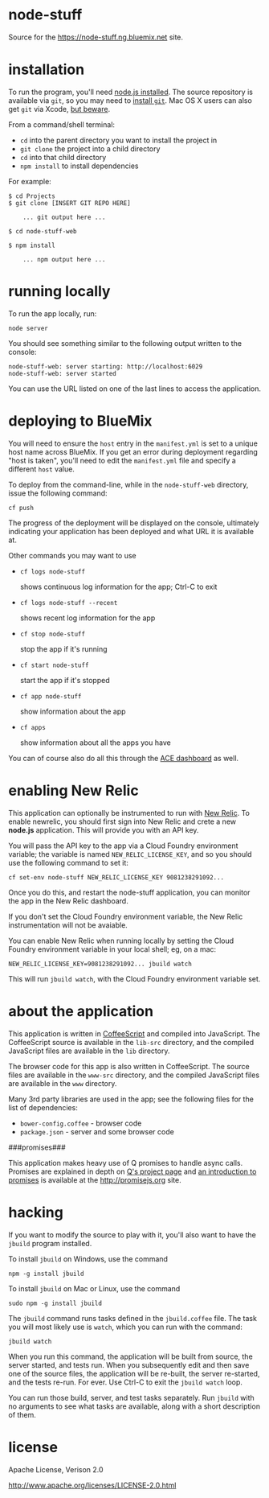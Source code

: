 node-stuff
================================================================================

Source for the <https://node-stuff.ng.bluemix.net> site.


installation
================================================================================

To run the program, you'll need [node.js installed](http://nodejs.org/).  The
source repository is available via `git`, so you may need to
[install `git`](http://git-scm.com/book/en/Getting-Started-Installing-Git).
Mac OS X users can also get `git` via Xcode,
[but beware](http://stackoverflow.com/questions/5364340/does-xcode-4-install-git).

From a command/shell terminal:

* `cd` into the parent directory you want to install the project in
* `git clone` the project into a child directory
* `cd` into that child directory
* `npm install` to install dependencies

For example:

    $ cd Projects
    $ git clone [INSERT GIT REPO HERE]

        ... git output here ...

    $ cd node-stuff-web

    $ npm install

        ... npm output here ...



running locally
================================================================================

To run the app locally, run:

    node server

You should see something similar to the following output written to the console:

    node-stuff-web: server starting: http://localhost:6029
    node-stuff-web: server started


You can use the URL listed on one of the last lines to access the application.



deploying to BlueMix
================================================================================

You will need to ensure the `host` entry in the `manifest.yml` is set to a
unique host name across BlueMix.  If you get an error during deployment
regarding "host is taken", you'll need to edit the `manifest.yml` file and
specify a different `host` value.

To deploy from the command-line, while in the `node-stuff-web`
directory, issue the following command:

    cf push

The progress of the deployment will be displayed on the console,
ultimately indicating your
application has been deployed and what URL it is available at.

Other commands you may want to use

* `cf logs node-stuff`

  shows continuous log information for the app; Ctrl-C to exit

* `cf logs node-stuff --recent`

  shows recent log information for the app

* `cf stop node-stuff`

  stop the app if it's running

* `cf start node-stuff`

  start the app if it's stopped

* `cf app node-stuff`

  show information about the app

* `cf apps`

  show information about all the apps you have

You can of course also do all this through the
[ACE dashboard](https://ace.ng.bluemix.net/) as well.



enabling New Relic
================================================================================

This application can optionally be instrumented to run with
[New Relic](http://newrelic.com/).  To enable newrelic, you should first sign
into New Relic and crete a new **node.js** application.  This will provide you
with an API key.

You will pass the API key to the app via a Cloud Foundry environment variable;
the variable is named `NEW_RELIC_LICENSE_KEY`, and so you should use the
following command to set it:

    cf set-env node-stuff NEW_RELIC_LICENSE_KEY 9081238291092...

Once you do this, and restart the node-stuff application, you can monitor the
app in the New Relic dashboard.

If you don't set the Cloud Foundry environment variable, the New Relic
instrumentation will not be avaiable.

You can enable New Relic when running locally by setting the Cloud Foundry
environment variable in your local shell; eg, on a mac:

    NEW_RELIC_LICENSE_KEY=9081238291092... jbuild watch

This will run `jbuild watch`, with the Cloud Foundry environment variable set.



about the application
================================================================================

This application is written in [CoffeeScript](http://coffeescript.org/) and
compiled into JavaScript.  The CoffeeScript source is available in the
`lib-src` directory, and the compiled JavaScript files are available in the
`lib` directory.

The browser code for this app is also written in CoffeeScript.
The source files are available in the
`www-src` directory, and the compiled JavaScript files are available in the
`www` directory.

Many 3rd party libraries are used in the app; see the following files for
the list of dependencies:

* `bower-config.coffee` - browser code
* `package.json` - server and some browser code



###promises###

This application makes heavy use of Q promises to handle async calls.
Promises are explained in depth on
[Q's project page](https://github.com/kriskowal/q) and
[an introduction to promises](http://www.promisejs.org/intro/) is
available at the <http://promisejs.org> site.



hacking
================================================================================

If you want to modify the source to play with it, you'll also want to have the
`jbuild` program installed.

To install `jbuild` on Windows, use the command

    npm -g install jbuild

To install `jbuild` on Mac or Linux, use the command

    sudo npm -g install jbuild

The `jbuild` command runs tasks defined in the `jbuild.coffee` file.  The
task you will most likely use is `watch`, which you can run with the
command:

    jbuild watch

When you run this command, the application will be built from source, the server
started, and tests run.  When you subsequently edit and then save one of the
source files, the application will be re-built, the server re-started, and the
tests re-run.  For ever.  Use Ctrl-C to exit the `jbuild watch` loop.

You can run those build, server, and test tasks separately.  Run `jbuild`
with no arguments to see what tasks are available, along with a short
description of them.



license
================================================================================

Apache License, Verison 2.0

<http://www.apache.org/licenses/LICENSE-2.0.html>
